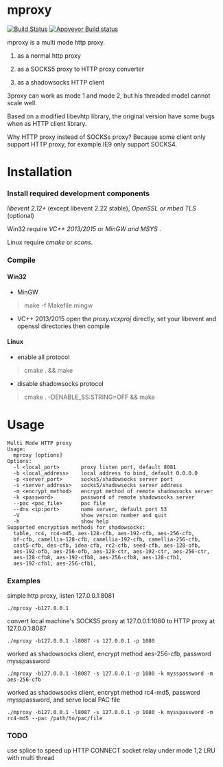 # mproxy
[![Build Status](https://travis-ci.org/boytm/mproxy.svg?branch=master)](https://travis-ci.org/boytm/mproxy)
[![Appveyor Build status](https://ci.appveyor.com/api/projects/status/8jk67xy7xtr9ij2a?svg=true)](https://ci.appveyor.com/project/boytm/mproxy)


mproxy is a multi mode http proxy. 

1. as a normal http proxy 

2. as a SOCKS5 proxy to HTTP proxy converter 

3. as a shadowsocks HTTP client 

3proxy can work as mode 1 and mode 2, but his threaded model cannot scale well.

Based on a modified libevhtp library, the original version have some bugs when as HTTP client library.

Why HTTP proxy instead of SOCKSs proxy? Because some client only support HTTP proxy, for example IE9 only support SOCKS4.

# Installation #

### Install required development components
_libevent 2.12+_ (except libevent 2.22 stable),  _OpenSSL or mbed TLS_ (optional)

Win32 require _VC++ 2013/2015_ or _MinGW and MSYS_ . 

Linux require _cmake_ or _scons_.

### Compile 
#### Win32 
* MinGW 
>make -f Makefile.mingw

* VC++ 2013/2015
open the _proxy.vcxproj_ directly, set your libevent and openssl directories then compile

#### Linux
* enable all protocol
>cmake . && make          

* disable shadowsocks protocol
>cmake . -DENABLE_SS:STRING=OFF && make     

# Usage #

    Multi Mode HTTP proxy
    Usage:
      mproxy [options]
    Options:
      -l <local_port>       proxy listen port, default 8081
      -b <local_address>    local address to bind, default 0.0.0.0
      -p <server_port>      socks5/shadowsocks server port
      -s <server_address>   socks5/shadowsocks server address
      -m <encrypt_method>   encrypt method of remote shadowsocks server
      -k <password>         password of remote shadowsocks server
      --pac <pac_file>      pac file
      --dns <ip:port>       name server, default port 53
      -V                    show version number and quit
      -h                    show help
    Supported encryption methods for shadowsocks:
      table, rc4, rc4-md5, aes-128-cfb, aes-192-cfb, aes-256-cfb, 
      bf-cfb, camellia-128-cfb, camellia-192-cfb, camellia-256-cfb, 
      cast5-cfb, des-cfb, idea-cfb, rc2-cfb, seed-cfb, aes-128-ofb, 
      aes-192-ofb, aes-256-ofb, aes-128-ctr, aes-192-ctr, aes-256-ctr, 
      aes-128-cfb8, aes-192-cfb8, aes-256-cfb8, aes-128-cfb1, 
      aes-192-cfb1, aes-256-cfb1,


### Examples

simple http proxy, listen 127.0.0.1:8081

    ./mproxy -b127.0.0.1

convert local machine's SOCKS5 proxy at 127.0.0.1:1080 to HTTP proxy at 127.0.0.1:8087

    ./mproxy -b127.0.0.1 -l8087 -s 127.0.0.1 -p 1080

worked as shadowsocks client, encrypt method aes-256-cfb, password mysspassword 

    ./mproxy -b127.0.0.1 -l8087 -s 127.0.0.1 -p 1080 -k mysspassword -m aes-256-cfb

worked as shadowsocks client, encrypt method rc4-md5, password mysspassword, and serve local PAC file

    ./mproxy -b127.0.0.1 -l8087 -s 127.0.0.1 -p 1080 -k mysspassword -m rc4-md5 --pac /path/to/pac/file

### TODO

use splice to speed up HTTP CONNECT socket relay under mode 1,2
LRU with multi thread



